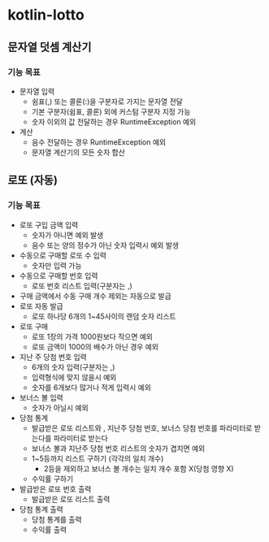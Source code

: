 # kotlin-lotto

## 문자열 덧셈 계산기
### 기능 목표
* 문자열 입력
  * 쉼표(,) 또는 콜론(:)을 구분자로 가지는 문자열 전달
  * 기본 구분자(쉼표, 콜론) 외에 커스텀 구분자 지정 가능
  * 숫자 이외의 값 전달하는 경우 RuntimeException 예외
* 계산
  * 음수 전달하는 경우 RuntimeException 예외
  * 문자열 계산기의 모든 숫자 합산


## 로또 (자동)
### 기능 목표
* 로또 구입 금액 입력
  * 숫자가 아니면 예외 발생
  * 음수 또는 양의 정수가 아닌 숫자 입력시 예외 발생
* 수동으로 구매할 로또 수 입력
  * 숫자만 입력 가능
* 수동으로 구매할 번호 입력
  * 로또 번호 리스트 입력(구분자는 ,)
* 구매 금액에서 수동 구매 개수 제외는 자동으로 발급
* 로또 자동 발급
  * 로또 하나당 6개의 1~45사이의 랜덤 숫자 리스트
* 로또 구매
  * 로또 1장의 가격 1000원보다 작으면 예외
  * 로또 금액이 1000의 배수가 아닌 경우 예외
* 지난 주 당첨 번호 입력
  * 6개의 숫자 입력(구분자는 ,)
  * 입력형식에 맞지 않을시 예외
  * 숫자를 6개보다 많거나 적게 입력시 예외
* 보너스 볼 입력
  * 숫자가 아닐시 예외
* 당첨 통계
  * 발급받은 로또 리스트와 , 지난주 당첨 번호, 보너스 당첨 번호를 파라미터로 받는다를 파라미터로 받는다
  * 보너스 볼과 지난주 당첨 번호 리스트의 숫자가 겹치면 예외
  * 1~5등까지 리스트 구하기 (각각의 일치 개수)
    * 2등을 제외하고 보너스 볼 개수는 일치 개수 포함 X(당첨 영향 X)
  * 수익률 구하기
* 발급받은 로또 번호 출력
  * 발급받은 로또 리스트 출력
* 당첨 통계 출력
  * 당첨 통계를 출력
  * 수익률 출력
